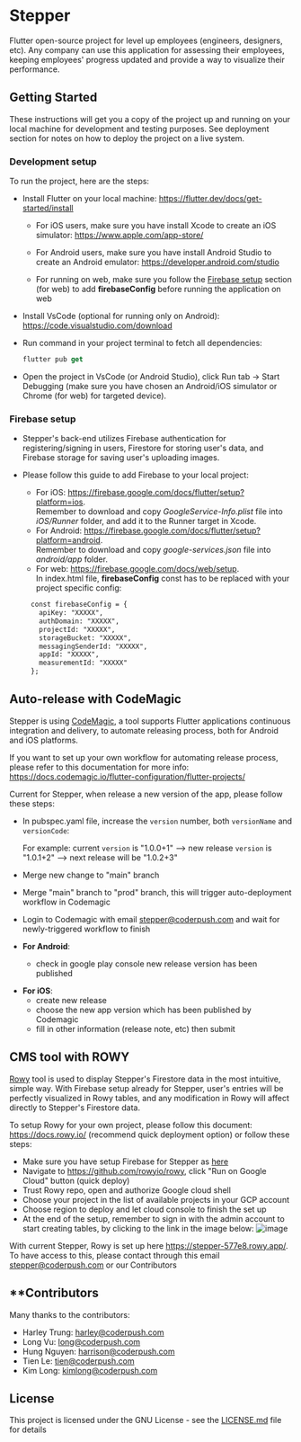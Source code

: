 # **Stepper**

Flutter open-source project for level up employees (engineers, designers, etc). Any company can use this application for assessing their employees, keeping employees' progress updated and provide a way to visualize their performance.

## **Getting Started**

These instructions will get you a copy of the project up and running on your local machine for development and testing purposes. See deployment section for notes on how to deploy the project on a live system.

### **Development setup**

To run the project, here are the steps:

- Install Flutter on your local machine: https://flutter.dev/docs/get-started/install

  - For iOS users, make sure you have install Xcode to create an iOS simulator:
  https://www.apple.com/app-store/

  - For Android users, make sure you have install Android Studio to create an Android emulator:
  https://developer.android.com/studio

  - For running on web, make sure you follow the [Firebase setup](#firebase-setup) section (for web) to add **firebaseConfig** before running the application on web

- Install VsCode (optional for running only on Android): https://code.visualstudio.com/download

- Run command in your project terminal to fetch all dependencies:

  ```dart
  flutter pub get
  ```

- Open the project in VsCode (or Android Studio), click Run tab -> Start Debugging (make sure you have chosen an Android/iOS simulator or Chrome (for web) for targeted device).

### **Firebase setup**

- Stepper's back-end utilizes Firebase authentication for registering/signing in users, Firestore for  storing user's data, and Firebase storage for saving user's uploading images.

- Please follow this guide to add Firebase to your local project:
  - For iOS: https://firebase.google.com/docs/flutter/setup?platform=ios. <br>
    Remember to download and copy *GoogleService-Info.plist* file into *iOS/Runner* folder, and add it to the Runner target in Xcode.
  - For Android: https://firebase.google.com/docs/flutter/setup?platform=android. <br>
    Remember to download and copy *google-services.json* file into *android/app* folder.
  - For web: https://firebase.google.com/docs/web/setup. <br>
    In index.html file, **firebaseConfig** const has to be replaced with your project specific config:

  ```html
    const firebaseConfig = {
      apiKey: "XXXXX",
      authDomain: "XXXXX",
      projectId: "XXXXX",
      storageBucket: "XXXXX",
      messagingSenderId: "XXXXX",
      appId: "XXXXX",
      measurementId: "XXXXX"
    };
  ```

## **Auto-release with CodeMagic**

Stepper is using [CodeMagic](https://flutterci.com/), a tool supports Flutter applications continuous integration and delivery, to automate releasing process, both for Android and iOS platforms.

If you want to set up your own workflow for automating release process, please refer to this documentation for more info: https://docs.codemagic.io/flutter-configuration/flutter-projects/

Current for Stepper, when release a new version of the app, please follow these steps:

- In pubspec.yaml file, increase the `version` number, both `versionName` and `versionCode`:

  For example: current `version` is "1.0.0+1" --> new release `version` is "1.0.1+2" --> next release will be "1.0.2+3"

- Merge new change to "main" branch

- Merge "main" branch to "prod" branch, this will trigger auto-deployment workflow in Codemagic

- Login to Codemagic with email stepper@coderpush.com and wait for newly-triggered workflow to finish

- **For Android**:
  + check in google play console new release version has been published

+ **For iOS**:
  + create new release
  + choose the new app version which has been published by Codemagic
  + fill in other information (release note, etc) then submit

## **CMS tool with ROWY**

[Rowy](https://www.rowy.io/) tool is used to display Stepper's Firestore data in the most intuitive, simple way. With Firebase setup already for Stepper, user's entries will be perfectly visualized in Rowy tables, and any modification in Rowy will affect directly to Stepper's Firestore data.

To setup Rowy for your own project, please follow this document: https://docs.rowy.io/ (recommend quick deployment option) or follow these steps:

- Make sure you have setup Firebase for Stepper as [here](#firebase-setup)
- Navigate to https://github.com/rowyio/rowy, click "Run on Google Cloud" button (quick deploy)
- Trust Rowy repo, open and authorize Google cloud shell
- Choose your project in the list of available projects in your GCP account
- Choose region to deploy and let cloud console to finish the set up
- At the end of the setup, remember to sign in with the admin account to start creating tables, by clicking to the link in the image below:
![image](https://i.ibb.co/hV0C2YN/setup.png)


With current Stepper, Rowy is set up here https://stepper-577e8.rowy.app/. To have access to this, please contact through this email stepper@coderpush.com or our Contributors

## **Contributors
Many thanks to the contributors:
- Harley Trung: harley@coderpush.com
- Long Vu: long@coderpush.com
- Hung Nguyen: harrison@coderpush.com
- Tien Le: tien@coderpush.com
- Kim Long: kimlong@coderpush.com

## License
This project is licensed under the GNU License - see the [LICENSE.md](docs/LICENSE.md) file for details